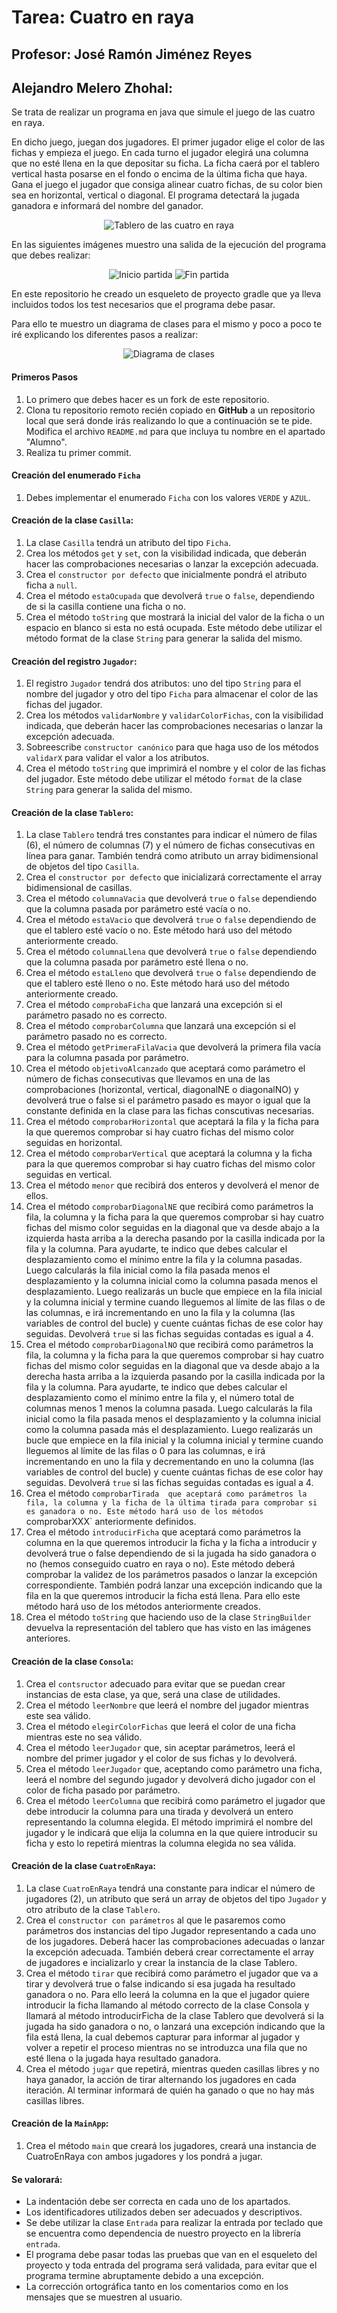 # Tarea: Cuatro en raya
## Profesor: José Ramón Jiménez Reyes
## Alejandro Melero Zhohal:

Se trata de realizar un programa en java que simule el juego de las cuatro en raya.

En dicho juego, juegan dos jugadores. El primer jugador elige el color de las fichas y empieza el juego. En cada turno el jugador elegirá una columna que no esté llena en la que depositar su ficha. La ficha caerá por el tablero vertical hasta posarse en el fondo o encima de la última ficha que haya. Gana el juego el jugador que consiga alinear cuatro fichas, de su color bien sea en horizontal, vertical o diagonal. El programa detectará la jugada ganadora e informará del nombre del ganador.

<div align="center">
<p>
<img alt="Tablero de las cuatro en raya" src="src/main/resources/cuatro-en-raya.jpg">
</p>
</div>

En las siguientes imágenes muestro una salida de la ejecución del programa que debes realizar:

<div align="center">
<p>
<img alt="Inicio partida" src="src/main/resources/inicioPartida.png">
<img alt="Fin partida" src="src/main/resources/finPartida.png">
</p>
</div>

En este repositorio he creado un esqueleto de proyecto gradle que ya lleva incluidos todos los test necesarios que el programa debe pasar.

Para ello te muestro un diagrama de clases para el mismo y poco a poco te iré explicando los diferentes pasos a realizar:
<div align="center">
<p>
<img alt="Diagrama de clases" src="src/main/resources/cuatroEnRaya.png">
</p>
</div>

#### Primeros Pasos

1. Lo primero que debes hacer es un fork de este repositorio.
2. Clona tu repositorio remoto recién copiado en **GitHub** a un repositorio local que será donde irás realizando lo que a continuación se te pide. Modifica el archivo `README.md` para que incluya tu nombre en el apartado "Alumno".
3. Realiza tu primer commit.

#### Creación del enumerado `Ficha`
1. Debes implementar el enumerado `Ficha` con los valores `VERDE` y `AZUL`.

#### Creación de la clase `Casilla`:
1. La clase `Casilla` tendrá un atributo del tipo `Ficha`.
2. Crea los métodos `get` y `set`, con la visibilidad indicada, que deberán hacer las comprobaciones necesarias o lanzar la excepción adecuada.
3. Crea el `constructor por defecto` que inicialmente pondrá el atributo ficha a `null`.
4. Crea el método `estaOcupada` que devolverá `true` o `false`, dependiendo de si la casilla contiene una ficha o no.
5. Crea el método `toString` que mostrará la inicial del valor de la ficha o un espacio en blanco si esta no está ocupada. Este método debe utilizar el método format de la clase `String` para generar la salida del mismo.

#### Creación del registro `Jugador`:
1. El registro `Jugador` tendrá dos atributos: uno del tipo `String` para el nombre del jugador y otro del tipo `Ficha` para almacenar el color de las fichas del jugador.
2. Crea los métodos `validarNombre` y `validarColorFichas`, con la visibilidad indicada, que deberán hacer las comprobaciones necesarias o lanzar la excepción adecuada.
3. Sobreescribe `constructor canónico` para que haga uso de los métodos `validarX` para validar el valor a los atributos.
4. Crea el método `toString` que imprimirá el nombre y el color de las fichas del jugador. Este método debe utilizar el método `format` de la clase `String` para generar la salida del mismo.

#### Creación de la clase `Tablero`:
1. La clase `Tablero` tendrá tres constantes para indicar el número de filas (6), el número de columnas (7) y el número de fichas consecutivas en línea para ganar. También tendrá como atributo un array bidimensional de objetos del tipo `Casilla`.
2. Crea el `constructor por defecto` que inicializará correctamente el array bidimensional de casillas.
3. Crea el método `columnaVacia` que devolverá `true` o `false` dependiendo que la columna pasada por parámetro esté vacía o no.
4. Crea el método `estaVacio` que devolverá `true` o `false` dependiendo de que el tablero esté vacío o no. Este método hará uso del método anteriormente creado.
5. Crea el método `columnaLlena` que devolverá `true` o `false` dependiendo que la columna pasada por parámetro esté llena o no.
6. Crea el método `estaLleno` que devolverá `true` o `false` dependiendo de que el tablero esté lleno o no. Este método hará uso del método anteriormente creado.
7. Crea el método `comprobaFicha` que lanzará una excepción si el parámetro pasado no es correcto.
8. Crea el método `comprobarColumna` que lanzará una excepción si el parámetro pasado no es correcto.
9. Crea el método `getPrimeraFilaVacia` que devolverá la primera fila vacía para la columna pasada por parámetro.
10. Crea el método `objetivoAlcanzado` que aceptará como parámetro el número de fichas consecutivas que llevamos en una de las comprobaciones (horizontal, vertical, diagonalNE o diagonalNO) y devolverá true o false si el parámetro pasado es mayor o igual que la constante definida en la clase para las fichas conscutivas necesarias.
11. Crea el método `comprobarHorizontal` que aceptará la fila y la ficha para la que queremos comprobar si hay cuatro fichas del mismo color seguidas en horizontal.
12. Crea el método `comprobarVertical` que aceptará la columna y la ficha para la que queremos comprobar si hay cuatro fichas del mismo color seguidas en vertical.
13. Crea el método `menor` que recibirá dos enteros y devolverá el menor de ellos.
14. Crea el método `comprobarDiagonalNE` que recibirá como parámetros la fila, la columna y la ficha para la que queremos comprobar si hay cuatro fichas del mismo color seguidas en la diagonal que va desde abajo a la izquierda hasta arriba a la derecha pasando por la casilla indicada por la fila y la columna. Para ayudarte, te indico que debes calcular el desplazamiento como el mínimo entre la fila y la columna pasadas. Luego calcularás la fila inicial como la fila pasada menos el desplazamiento y la columna inicial como la columna pasada menos el desplazamiento. Luego realizarás un bucle que empiece en la fila inicial y la columna inicial y termine cuando lleguemos al límite de las filas o de las columnas, e irá incrementando en uno la fila y la columna (las variables de control del bucle) y cuente cuántas fichas de ese color hay seguidas. Devolverá `true` si las fichas seguidas contadas es igual a 4.
15. Crea el método `comprobarDiagonalNO` que recibirá como parámetros la fila, la columna y la ficha para la que queremos comprobar si hay cuatro fichas del mismo color seguidas en la diagonal que va desde abajo a la derecha hasta arriba a la izquierda pasando por la casilla indicada por la fila y la columna. Para ayudarte, te indico que debes calcular el desplazamiento como el mínimo entre la fila y, el número total de columnas menos 1 menos la columna pasada. Luego calcularás la fila inicial como la fila pasada menos el desplazamiento y la columna inicial como la columna pasada más el desplazamiento. Luego realizarás un bucle que empiece en la fila inicial y la columna inicial y termine cuando lleguemos al límite de las filas o 0 para las columnas, e irá incrementando en uno la fila y decrementando en uno la columna (las variables de control del bucle) y cuente cuántas fichas de ese color hay seguidas. Devolverá `true` si las fichas seguidas contadas es igual a 4.
16. Crea el método `comprobarTirada  que aceptará como parámetros la fila, la columna y la ficha de la última tirada para comprobar si es ganadora o no. Este método hará uso de los métodos `comprobarXXX` anteriormente definidos.
17. Crea el método `introducirFicha` que aceptará como parámetros la columna en la que queremos introducir la ficha y la ficha a introducir y devolverá true o false dependiendo de si la jugada ha sido ganadora o no (hemos conseguido cuatro en raya o no). Este método deberá comprobar la validez de los parámetros pasados o lanzar la excepción correspondiente. También podrá lanzar una excepción indicando que la fila en la que queremos introducir la ficha está llena. Para ello este método hará uso de los métodos anteriormente creados.
18. Crea el método `toString` que haciendo uso de la clase `StringBuilder` devuelva la representación del tablero que has visto en las imágenes anteriores.

#### Creación de la clase `Consola`:
1. Crea el `contsructor` adecuado para evitar que se puedan crear instancias de esta clase, ya que, será una clase de utilidades.
2. Crea el método `leerNombre` que leerá el nombre del jugador mientras este sea válido.
3. Crea el método `elegirColorFichas` que leerá el color de una ficha mientras este no sea válido.
4. Crea el método `leerJugador` que, sin aceptar parámetros, leerá el nombre del primer jugador y el color de sus fichas y lo devolverá.
5. Crea el método `leerJugador` que, aceptando como parámetro una ficha, leerá el nombre del segundo jugador y devolverá dicho jugador con el color de ficha pasado por parámetro.
6. Crea el método `leerColumna` que recibirá como parámetro el jugador que debe introducir la columna para una tirada y devolverá un entero representando la columna elegida. El método imprimirá el nombre del jugador y le indicará que elija la columna en la que quiere introducir su ficha y esto lo repetirá mientras la columna elegida no sea válida.

#### Creación de la clase `CuatroEnRaya`:
1. La clase `CuatroEnRaya` tendrá una constante para indicar el número de jugadores (2), un atributo que será un array de objetos del tipo `Jugador` y otro atributo de la clase `Tablero`.
2. Crea el `constructor con parámetros` al que le pasaremos como parámetros dos instancias del tipo Jugador representando a cada uno de los jugadores. Deberá hacer las comprobaciones adecuadas o lanzar la excepción adecuada. También deberá crear correctamente el array de jugadores e incializarlo y crear la instancia de la clase Tablero.
3. Crea el método `tirar` que recibirá como parámetro el jugador que va a tirar y devolverá true o false indicando si esa jugada ha resultado ganadora o no. Para ello leerá la columna en la que el jugador quiere introducir la ficha llamando al método correcto de la clase Consola y llamará al método introducirFicha de la clase Tablero que devolverá si la jugada ha sido ganadora o no, o lanzará una excepción indicando que la fila está llena, la cual debemos capturar para informar al jugador y volver a repetir el proceso mientras no se introduzca una fila que no esté llena o la jugada haya resultado ganadora.
4. Crea el método `jugar` que repetirá, mientras queden casillas libres y no haya ganador, la acción de tirar alternando los jugadores en cada iteración. Al terminar informará de quién ha ganado o que no hay más casillas libres.

#### Creación de la `MainApp`:
1. Crea el método `main` que creará los jugadores, creará una instancia de CuatroEnRaya con ambos jugadores y los pondrá a jugar. 

#### Se valorará:

- La indentación debe ser correcta en cada uno de los apartados.
- Los identificadores utilizados deben ser adecuados y descriptivos.
- Se debe utilizar la clase `Entrada` para realizar la entrada por teclado que se encuentra como dependencia de nuestro proyecto en la librería `entrada`.
- El programa debe pasar todas las pruebas que van en el esqueleto del proyecto y toda entrada del programa será validada, para evitar que el programa termine abruptamente debido a una excepción.
- La corrección ortográfica tanto en los comentarios como en los mensajes que se muestren al usuario.